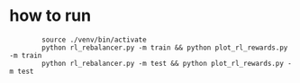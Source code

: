 # how to run
            source ./venv/bin/activate
            python rl_rebalancer.py -m train && python plot_rl_rewards.py -m train
            python rl_rebalancer.py -m test && python plot_rl_rewards.py -m test
